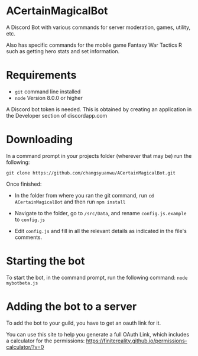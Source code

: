# ACertainMagicalBot

A Discord Bot with various commands for server moderation, games, utility, etc.

Also has specific commands for the mobile game Fantasy War Tactics R such as getting hero stats and set information.

# Requirements

* `git` command line installed
* `node` Version 8.0.0 or higher

A Discord bot token is needed. This is obtained by creating an application in the Developer section of discordapp.com

# Downloading
In a command prompt in your projects folder (wherever that may be) run the following:

`git clone https://github.com/changsyuanwu/ACertainMagicalBot.git`

Once finished:

* In the folder from where you ran the git command, run `cd ACertainMagicalBot` and then run `npm install`

* Navigate to the folder, go to `/src/Data`, and rename `config.js.example` to `config.js`

* Edit `config.js` and fill in all the relevant details as indicated in the file's comments.

# Starting the bot

To start the bot, in the command prompt, run the following command: `node mybotbeta.js`

# Adding the bot to a server

To add the bot to your guild, you have to get an oauth link for it.

You can use this site to help you generate a full OAuth Link, which includes a calculator for the permissions: https://finitereality.github.io/permissions-calculator/?v=0
